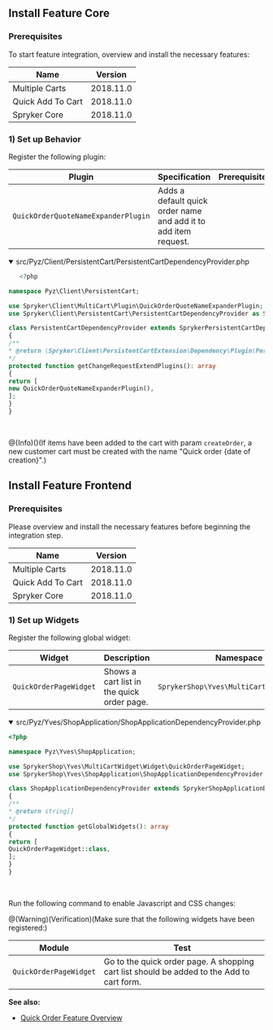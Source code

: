 ## Install Feature Core

### Prerequisites

To start feature integration, overview and install the necessary features:

| Name | Version |
| --- | --- |
| Multiple Carts | 2018.11.0 |
| Quick Add To Cart | 2018.11.0 |
| Spryker Core | 2018.11.0 |

### 1) Set up Behavior

Register the following plugin:

| Plugin | Specification | Prerequisites | Namespace |
| --- | --- | --- | --- |
|  `QuickOrderQuoteNameExpanderPlugin` | Adds a default quick order name and add it to add item request. |  |  `Spryker\Client\MultiCart\Plugin` |

<details open>
    <summary>src/Pyz/Client/PersistentCart/PersistentCartDependencyProvider.php</summary>

 ```php
    <?php

namespace Pyz\Client\PersistentCart;

use Spryker\Client\MultiCart\Plugin\QuickOrderQuoteNameExpanderPlugin;
use Spryker\Client\PersistentCart\PersistentCartDependencyProvider as SprykerPersistentCartDependencyProvider;

class PersistentCartDependencyProvider extends SprykerPersistentCartDependencyProvider
{
 /**
 * @return \Spryker\Client\PersistentCartExtension\Dependency\Plugin\PersistentCartChangeExpanderPluginInterface[]
 */
 protected function getChangeRequestExtendPlugins(): array
 {
 return [
 new QuickOrderQuoteNameExpanderPlugin(),
 ];
 }
} 
```

<br />
</details>

@(Info)()(If items have been added to the cart with param `createOrder`, a new customer cart must be created with the name "Quick order {date of creation}".)

## Install Feature Frontend

### Prerequisites

Please overview and install the necessary features before beginning the integration step.

| Name | Version |
| --- | --- |
| Multiple Carts | 2018.11.0 |
| Quick Add To Cart | 2018.11.0 |
| Spryker Core | 2018.11.0 |

### 1) Set up Widgets

Register the following global widget:

| Widget | Description | Namespace |
| --- | --- | --- |
|  `QuickOrderPageWidget` | Shows a cart list in the quick order page. |  `SprykerShop\Yves\MultiCartWidget\Widget` |

<details open>
<summary>src/Pyz/Yves/ShopApplication/ShopApplicationDependencyProvider.php</summary>

 ```php
<?php

namespace Pyz\Yves\ShopApplication;

use SprykerShop\Yves\MultiCartWidget\Widget\QuickOrderPageWidget;
use SprykerShop\Yves\ShopApplication\ShopApplicationDependencyProvider as SprykerShopApplicationDependencyProvider;

class ShopApplicationDependencyProvider extends SprykerShopApplicationDependencyProvider
{
 /**
 * @return string[]
 */
 protected function getGlobalWidgets(): array
 {
 return [
 QuickOrderPageWidget::class,
 ];
 }
} 
```

<br />
</details>

Run the following command to enable Javascript and CSS changes:

@(Warning)(Verification)(Make sure that the following widgets have been registered:)

| Module | Test |
| --- | --- |
|  `QuickOrderPageWidget` | Go to the quick order page. A shopping cart list should be added to the Add to cart form. |

**See also:**

* [Quick Order Feature Overview](https://documentation.spryker.com/capabilities/cart/quick_order/quick-order-feature-overview.htm)

